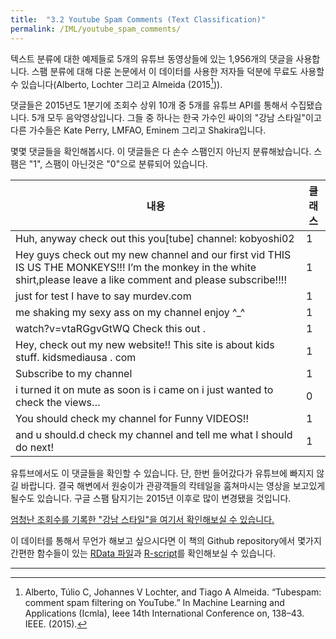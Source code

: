 ```yaml
---
title:  "3.2 Youtube Spam Comments (Text Classification)"
permalink: /IML/youtube_spam_comments/
---
```


텍스트 분류에 대한 예제들로 5개의 유튜브 동영상들에 있는 1,956개의 댓글을 사용합니다. 스팸 분류에 대해 다룬 논문에서 이 데이터를 사용한 저자들 덕분에 무료도 사용할 수 있습니다(Alberto, Lochter 그리고 Almeida (2015[^1])).

댓글들은 2015년도 1분기에 조회수 상위 10개 중 5개를 유튜브 API를 통해서 수집됐습니다. 5개 모두 음악영상입니다. 그들 중 하나는 한국 가수인 싸이의 "강남 스타일"이고 다른 가수들은 Kate Perry, LMFAO, Eminem 그리고 Shakira입니다.

몇몇 댓글들을 확인해봅시다. 이 댓글들은 다 손수 스팸인지 아닌지 분류해놨습니다. 스팸은 "1", 스팸이 아닌것은 "0"으로 분류되어 있습니다.

내용 | 클래스
---|---
Huh, anyway check out this you[tube] channel: kobyoshi02 | 1
Hey guys check out my new channel and our first vid THIS IS US THE MONKEYS!!! I’m the monkey in the white shirt,please leave a like comment and please subscribe!!!! |	1
just for test I have to say murdev.com| 1
me shaking my sexy ass on my channel enjoy ^_^| 1
watch?v=vtaRGgvGtWQ Check this out . | 1
Hey, check out my new website!! This site is about kids stuff. kidsmediausa . com	| 1
Subscribe to my channel | 1
i turned it on mute as soon is i came on i just wanted to check the views…| 	0
You should check my channel for Funny VIDEOS!!	| 1
and u should.d check my channel and tell me what I should do next!	| 1

유튜브에서도 이 댓글들을 확인할 수 있습니다. 단, 한번 들어갔다가 유튜브에 빠지지 않길 바랍니다. 결국 해변에서 원숭이가 관광객들의 칵테일을 훔쳐마시는 영상을 보고있게 될수도 있습니다. 구글 스팸 탐지기는 2015년 이후로 많이 변경됐을 것입니다.

[엄청난 조회수를 기록한 "강남 스타일"을 여기서 확인해보실 수 있습니다.](https://www.youtube.com/watch?v=9bZkp7q19f0&feature=player_embedded)

이 데이터를 통해서 무언가 해보고 싶으시다면 이 책의 Github repository에서 몇가지 간편한 함수들이 있는 [RData 파일](https://github.com/christophM/interpretable-ml-book/blob/master/R/get-cervical-cancer-dataset.R)과 [R-script](https://github.com/christophM/interpretable-ml-book/blob/master/data/cervical.RData)를 확인해보실 수 있습니다.

--- 

[^1]: Alberto, Túlio C, Johannes V Lochter, and Tiago A Almeida. “Tubespam: comment spam filtering on YouTube.” In Machine Learning and Applications (Icmla), Ieee 14th International Conference on, 138–43. IEEE. (2015).